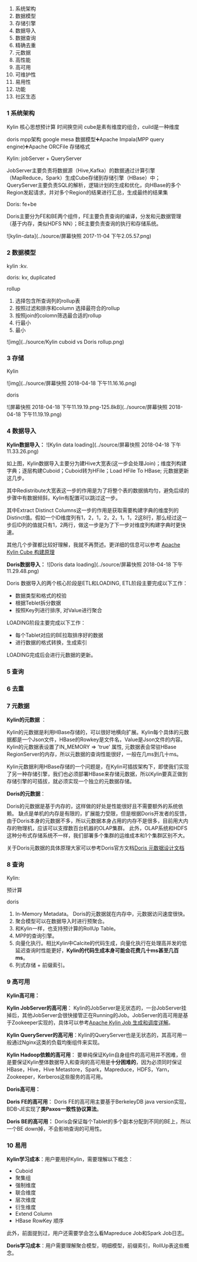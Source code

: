 1. 系统架构
2. 数据模型
3. 存储引擎 
4. 数据导入 
5. 数据查询
6. 精确去重
7. 元数据
8. 高性能
9. 高可用
10. 可维护性
11. 易用性
12. 功能
13. 社区生态





### 1 系统架构 

Kylin 核心思想预计算 时间换空间 cube是素有维度的组合，cuild是一种维度

doris mpp架构 google mesa 数据模型➕Apache Impala(MPP query engine)➕Apache ORCFile 存储格式



Kylin: jobServer + QueryServer

JobServer主要负责将数据源（Hive,Kafka）的数据通过计算引擎（MapReduce，Spark）生成Cube存储到存储引擎（HBase）中；QueryServer主要负责SQL的解析，逻辑计划的生成和优化，向HBase的多个Region发起请求，并对多个Region的结果进行汇总，生成最终的结果集



Doris: fe+be

Doris主要分为FE和BE两个组件，FE主要负责查询的编译，分发和元数据管理（基于内存，类似HDFS NN）；BE主要负责查询的执行和存储系统。

![kylin-data](../source/屏幕快照 2017-11-04 下午2.05.57.png)



### 2 数据模型

kylin :kv.

doris: kv, duplicated



rollup

1. 选择包含所查询列的rollup表
2. 按照过滤和排序和column 选择最符合的rollup
3. 按照join的colomn筛选最合适的rollup
4. 行最小
5. 最小



![img](../source/Kylin cuboid vs Doris rollup.png)







### 3 存储

Kylin

![img](../source/屏幕快照 2018-04-18 下午11.16.16.png)

doris

![屏幕快照 2018-04-18 下午11.19.19.png-125.8kB](../source/屏幕快照 2018-04-18 下午11.19.19.png)





### 4 数据导入



**Kylin数据导入：** ![Kylin data loading](../source/屏幕快照 2018-04-18 下午11.33.26.png)

如上图，Kylin数据导入主要分为建Hive大宽表(这一步会处理Join)；维度列构建字典；逐层构建Cuboid；Cuboid转为HFile；Load HFile To HBase; 元数据更新这几步。

其中Redistribute大宽表这一步的作用是为了将整个表的数据搞均匀，避免后续的步骤中有数据倾斜，Kylin有配置可以跳过这一步。

其中Extract Distinct Columns这一步的作用是获取需要构建字典的维度列的Distinct值。假如一个ID维度列有1，2，1，2，2，1，1，2这8行，那么经过这一步后ID列的值就只有1，2两行，做这一步是为了下一步对维度列构建字典时更快速。

其他几个步骤都比较好理解，我就不再赘述。更详细的信息可以参考 [Apache Kylin Cube 构建原理](https://blog.bcmeng.com/post/kylin-cube.html)

**Doris数据导入：** ![Doris data loading](../source/屏幕快照 2018-04-18 下午11.29.48.png)

Doris 数据导入的两个核心阶段是ETL和LOADING, ETL阶段主要完成以下工作：

- 数据类型和格式的校验
- 根据Teblet拆分数据 
- 按照Key列进行排序, 对Value进行聚合

LOADING阶段主要完成以下工作：

- 每个Tablet对应的BE拉取排序好的数据
- 进行数据的格式转换，生成索引

LOADING完成后会进行元数据的更新。



### 5 查询



### 6 去重

### 7 元数据

**Kylin的元数据** ：

Kylin的元数据是利用HBase存储的，可以很好地横向扩展。Kylin每个具体的元数据都是一个Json文件，HBase的Rowkey是文件名，Value是Json文件的内容。Kylin的元数据表设置了IN_MEMORY => 'true' 属性, 元数据表会常驻HBase RegionServer的内存，所以元数据的查询性能很好，一般在几ms到几十ms。

Kylin元数据利用HBase存储的一个问题是，在Kylin可插拔架构下，即使我们实现了另一种存储引擎，我们也必须部署HBase来存储元数据，所以Kylin要真正做到存储引擎的可插拔，就必须实现一个独立的元数据存储。

**Doris的元数据**：

Doris的元数据是基于内存的，这样做的好处是性能很好且不需要额外的系统依赖。 缺点是单机的内存是有限的，扩展能力受限，但是根据Doris开发者的反馈，由于Doris本身的元数据不多，所以元数据本身占用的内存不是很多，目前用大内存的物理机，应该可以支撑数百台机器的OLAP集群。 此外，OLAP系统和HDFS这种分布式存储系统不一样，我们部署多个集群的运维成本和1个集群区别不大。

关于Doris元数据的具体原理大家可以参考Doris官方文档[Doris 元数据设计文档](https://github.com/baidu/palo/wiki/Metadata-Design)



### 8 查询

Kylin:

预计算

doris

1. In-Memory Metadata。 Doris的元数据就在内存中，元数据访问速度很快。
2. 聚合模型可以在数据导入时进行预聚合。
3. 和Kylin一样，也支持预计算的RollUp Table。
4. MPP的查询引擎。
5. 向量化执行。相比Kylin中Calcite的代码生成，向量化执行在处理高并发的低延迟查询时性能更好，**Kylin的代码生成本身可能会花费几十ms甚至几百ms**。
6. 列式存储 + 前缀索引。





### 9 高可用

**Kylin高可用：**

**Kylin JobServer的高可用**： Kylin的JobServer是无状态的，一台JobServer挂掉后，其他JobServer会很快接管正在Running的Job。JobServer的高可用是基于Zookeeper实现的，具体可以参考[Apache Kylin Job 生成和调度详解](https://blog.bcmeng.com/post/kylin-job.html)。

**Kylin QueryServer的高可用**：Kylin的QueryServer也是无状态的，其高可用一般通过Nginx这类的负载均衡组件来实现。 

**Kylin Hadoop依赖的高可用**： 要单纯保证Kylin自身组件的高可用并不困难，但是要保证Kylin整体数据导入和查询的高可用是**十分困难的**，因为必须同时保证HBase，Hive，Hive Metastore，Spark，Mapreduce，HDFS，Yarn，Zookeeper，Kerberos这些服务的高可用。

**Doris高可用：**

**Doris FE的高可用**： Doris FE的高可用主要基于BerkeleyDB java version实现，BDB-JE实现了**类Paxos一致性协议算法**。

**Doris BE的高可用：** Doris会保证每个Tablet的多个副本分配到不同的BE上，所以一个BE down掉，不会影响查询的可用性。





### 10 易用

**Kylin学习成本**：用户要用好Kylin，需要理解以下概念：

- Cuboid
- 聚集组
- 强制维度
- 联合维度
- 层次维度
- 衍生维度
- Extend Column
- HBase RowKey 顺序

此外，前面提到过，用户还需要学会怎么看Mapreduce Job和Spark Job日志。

**Doris学习成本**：用户需要理解聚合模型，明细模型，前缀索引，RollUp表这些概念。